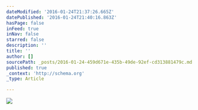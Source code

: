 ```yaml
---
dateModified: '2016-01-24T21:37:26.665Z'
datePublished: '2016-01-24T21:40:16.863Z'
hasPage: false
inFeed: true
inNav: false
starred: false
description: ''
title: ''
author: []
sourcePath: _posts/2016-01-24-459d671e-435b-49de-92ef-cd313881479c.md
published: true
_context: 'http://schema.org'
_type: Article

---
```

![](https://the-grid-user-content.s3-us-west-2.amazonaws.com/34eacc67-de01-4f07-afa3-f257e2f83bb0.jpg)